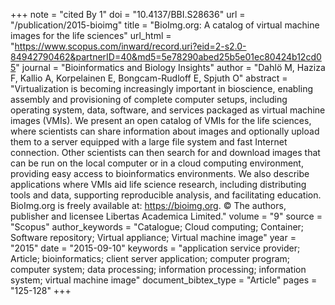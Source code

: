 +++
note = "cited By 1"
doi = "10.4137/BBI.S28636"
url = "/publication/2015-bioimg"
title = "BioImg.org: A catalog of virtual machine images for the life sciences"
url_html = "https://www.scopus.com/inward/record.uri?eid=2-s2.0-84942790462&partnerID=40&md5=5e78290abed25b5e01ec80424b12cd05"
journal = "Bioinformatics and Biology Insights"
author = "Dahlö M, Haziza F, Kallio A, Korpelainen E, Bongcam-Rudloff E, Spjuth O"
abstract = "Virtualization is becoming increasingly important in bioscience, enabling assembly and provisioning of complete computer setups, including operating system, data, software, and services packaged as virtual machine images (VMIs). We present an open catalog of VMIs for the life sciences, where scientists can share information about images and optionally upload them to a server equipped with a large file system and fast Internet connection. Other scientists can then search for and download images that can be run on the local computer or in a cloud computing environment, providing easy access to bioinformatics environments. We also describe applications where VMIs aid life science research, including distributing tools and data, supporting reproducible analysis, and facilitating education. BioImg.org is freely available at: https://bioimg.org. © The authors, publisher and licensee Libertas Academica Limited."
volume = "9"
source = "Scopus"
author_keywords = "Catalogue;  Cloud computing;  Container;  Software repository;  Virtual appliance;  Virtual machine image"
year = "2015"
date = "2015-09-10"
keywords = "application service provider;  Article;  bioinformatics;  client server application;  computer program;  computer system;  data processing;  information processing;  information system;  virtual machine image"
document_bibtex_type = "Article"
pages = "125-128"
+++

